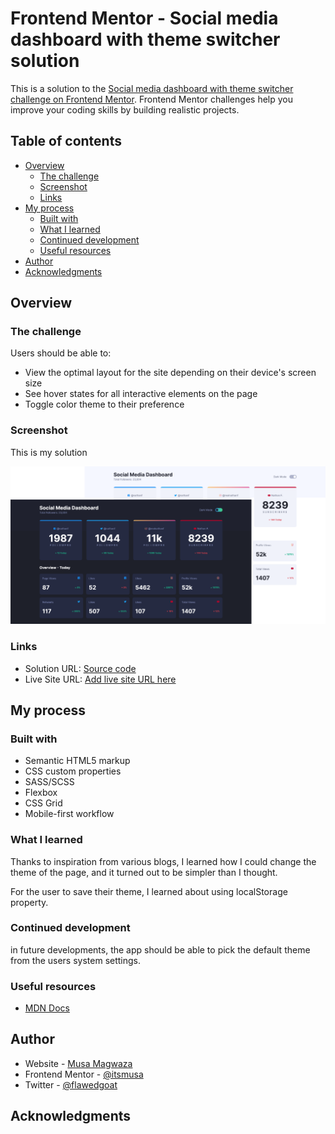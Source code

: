 # Frontend Mentor - Social media dashboard with theme switcher solution

This is a solution to the [Social media dashboard with theme switcher challenge on Frontend Mentor](https://www.frontendmentor.io/challenges/social-media-dashboard-with-theme-switcher-6oY8ozp_H). Frontend Mentor challenges help you improve your coding skills by building realistic projects. 

## Table of contents

- [Overview](#overview)
  - [The challenge](#the-challenge)
  - [Screenshot](#screenshot)
  - [Links](#links)
- [My process](#my-process)
  - [Built with](#built-with)
  - [What I learned](#what-i-learned)
  - [Continued development](#continued-development)
  - [Useful resources](#useful-resources)
- [Author](#author)
- [Acknowledgments](#acknowledgments)


## Overview

### The challenge

Users should be able to:

- View the optimal layout for the site depending on their device's screen size
- See hover states for all interactive elements on the page
- Toggle color theme to their preference


### Screenshot
This is my solution

![](./screenshot/screenshot.png)


### Links

- Solution URL: [Source code](https://github.com/itsmusa/social-media-dashboard)
- Live Site URL: [Add live site URL here](https://your-live-site-url.com)


## My process

### Built with

- Semantic HTML5 markup
- CSS custom properties
- SASS/SCSS
- Flexbox
- CSS Grid
- Mobile-first workflow


### What I learned

Thanks to inspiration from various blogs, I learned how I could change the theme of the page, and it turned out to be simpler than I thought.

For the user to save their theme, I learned about using localStorage property.


### Continued development

in future developments, the app should be able to pick the default theme from the users system settings.


### Useful resources

- [MDN Docs](https://developer.mozilla.org/en-US/)


## Author

- Website - [Musa Magwaza](https://www.github.com/itsmusa)
- Frontend Mentor - [@itsmusa](https://www.frontendmentor.io/profile/itsmusa)
- Twitter - [@flawedgoat](https://www.twitter.com/flowedgoat)


## Acknowledgments
